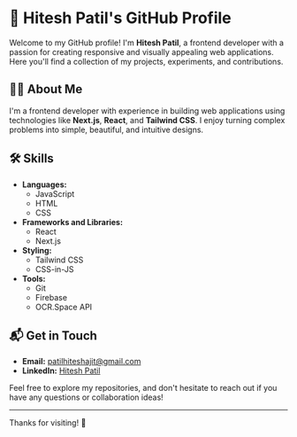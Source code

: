 # 👋 Hitesh Patil's GitHub Profile

Welcome to my GitHub profile! I'm **Hitesh Patil**, a frontend developer with a passion for creating responsive and visually appealing web applications. Here you'll find a collection of my projects, experiments, and contributions.

## 👨‍💻 About Me

I'm a frontend developer with experience in building web applications using technologies like **Next.js**, **React**, and **Tailwind CSS**. I enjoy turning complex problems into simple, beautiful, and intuitive designs.

## 🛠 Skills

- **Languages:** 
  - JavaScript
  - HTML
  - CSS
- **Frameworks and Libraries:** 
  - React
  - Next.js
- **Styling:** 
  - Tailwind CSS
  - CSS-in-JS
- **Tools:** 
  - Git
  - Firebase
  - OCR.Space API

## 📬 Get in Touch

- **Email:** [patilhiteshajit@gmail.com](mailto:patilhiteshajit@gmail.com)
- **LinkedIn:** [Hitesh Patil](https://www.linkedin.com/in/hitesh-patil-b5b3bb216/)

Feel free to explore my repositories, and don't hesitate to reach out if you have any questions or collaboration ideas!

---

Thanks for visiting! 🌟
